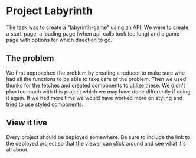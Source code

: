 # Project Labyrinth

The task was to create a "labyrinth-game" using an API. We were to create a start-page, a loading page (when api-calls took too long) and a game page with options for which direction to go.

## The problem

We first approached the problem by creating a reducer to make sure whe had all the functions to be able to take care of the problem. Then we used thunks for the fetches and created components to utilize these.
We didn't plan too much with this project which we may have done differently if doing it again. If we had more time we would have worked more on styling and tried to use styled components.

## View it live

Every project should be deployed somewhere. Be sure to include the link to the deployed project so that the viewer can click around and see what it's all about.
